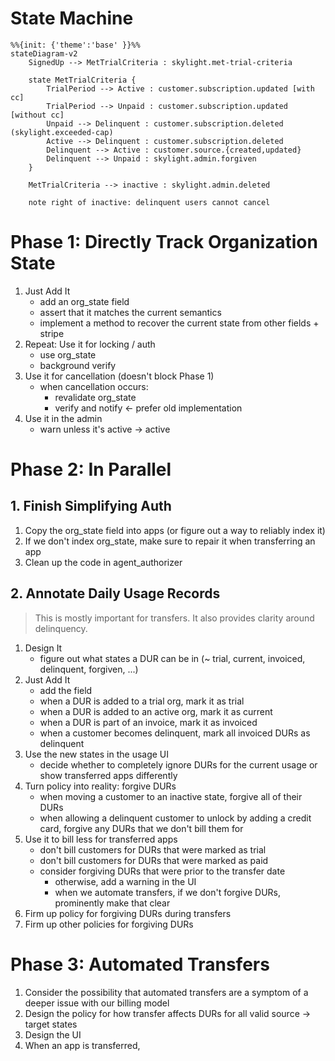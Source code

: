 # State Machine

```mermaid
%%{init: {'theme':'base' }}%%
stateDiagram-v2
    SignedUp --> MetTrialCriteria : skylight.met-trial-criteria

    state MetTrialCriteria {
        TrialPeriod --> Active : customer.subscription.updated [with cc]
        TrialPeriod --> Unpaid : customer.subscription.updated [without cc]
        Unpaid --> Delinquent : customer.subscription.deleted (skylight.exceeded-cap)
        Active --> Delinquent : customer.subscription.deleted
        Delinquent --> Active : customer.source.{created,updated}
        Delinquent --> Unpaid : skylight.admin.forgiven
    }

    MetTrialCriteria --> inactive : skylight.admin.deleted

    note right of inactive: delinquent users cannot cancel
```

# Phase 1: Directly Track Organization State

1. Just Add It
   - add an org_state field
   - assert that it matches the current semantics
   - implement a method to recover the current state from other fields + stripe
2. Repeat: Use it for locking / auth
   - use org_state
   - background verify
3. Use it for cancellation (doesn't block Phase 1)
   - when cancellation occurs:
     - revalidate org_state
     - verify and notify <- prefer old implementation
4. Use it in the admin
   - warn unless it's active -> active

# Phase 2: In Parallel

## 1. Finish Simplifying Auth

1. Copy the org_state field into apps (or figure out a way to reliably index it)
2. If we don't index org_state, make sure to repair it when transferring an app
3. Clean up the code in agent_authorizer

## 2. Annotate Daily Usage Records

> This is mostly important for transfers. It also provides clarity around delinquency.

1. Design It
   - figure out what states a DUR can be in (~ trial, current, invoiced, delinquent, forgiven, ...)
2. Just Add It
   - add the field
   - when a DUR is added to a trial org, mark it as trial
   - when a DUR is added to an active org, mark it as current
   - when a DUR is part of an invoice, mark it as invoiced
   - when a customer becomes delinquent, mark all invoiced DURs as delinquent
3. Use the new states in the usage UI
   - decide whether to completely ignore DURs for the current usage or show transferred apps differently
4. Turn policy into reality: forgive DURs
   - when moving a customer to an inactive state, forgive all of their DURs
   - when allowing a delinquent customer to unlock by adding a credit card, forgive any
     DURs that we don't bill them for
5. Use it to bill less for transferred apps
   - don't bill customers for DURs that were marked as trial
   - don't bill customers for DURs that were marked as paid
   - consider forgiving DURs that were prior to the transfer date
     - otherwise, add a warning in the UI
     - when we automate transfers, if we don't forgive DURs, prominently make that clear
6. Firm up policy for forgiving DURs during transfers
7. Firm up other policies for forgiving DURs

# Phase 3: Automated Transfers

1. Consider the possibility that automated transfers are a symptom of a deeper issue with our
   billing model
1. Design the policy for how transfer affects DURs for all valid source -> target states
1. Design the UI
1. When an app is transferred,
